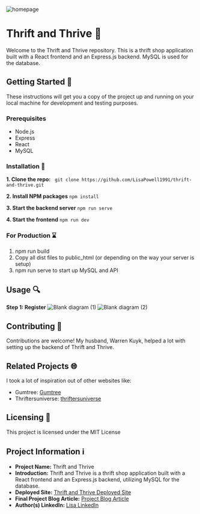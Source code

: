 ![homepage](https://github.com/LisaPowell1991/thrift-and-thrive/assets/122890181/be534557-d2de-4829-a16f-a8717d007369)

# Thrift and Thrive 🌟

Welcome to the Thrift and Thrive repository. This is a thrift shop application built with a React frontend and an Express.js backend. MySQL is used for the database.

## Getting Started 🚀

These instructions will get you a copy of the project up and running on your local machine for development and testing purposes.

### Prerequisites

- Node.js
- Express
- React
- MySQL

### Installation 🔧

**1. Clone the repo:**
``` git clone https://github.com/LisaPowell1991/thrift-and-thrive.git```

**2. Install NPM packages**
```npm install```

**3. Start the backend server** 
```npm run serve```

**4. Start the frontend**
```npm run dev``` 

### For Production ⌛
1. npm run build
2. Copy all dist files to public_html (or depending on the way your server is setup)
3. npm run serve to start up MySQL and API

## Usage 🔍
**Step 1: Register**
![Blank diagram (1)](https://github.com/LisaPowell1991/thrift-and-thrive/assets/122890181/9a3e2b18-ee10-4e51-975d-0bb8cf6bfb3a)
![Blank diagram (2)](https://github.com/LisaPowell1991/thrift-and-thrive/assets/122890181/fd1a3b3d-892b-4da7-9bb0-d009dc48714f)



## Contributing 🤝
Contributions are welcome! My husband, Warren Kuyk, helped a lot with setting up the backend of Thrift and Thrive.

## Related Projects 🌐
I took a lot of inspiration out of other websites like:
- Gumtree: [Gumtree](https://www.gumtree.co.za)
- Thriftersuniverse: [thriftersuniverse](https://thriftersuniverse.co.za)

## Licensing 📝
This project is licensed under the MIT License

## Project Information ℹ️
- **Project Name:** Thrift and Thrive
- **Introduction:** Thrift and Thrive is a thrift shop application built with a React frontend and an Express.js backend, utilizing MySQL for the database. 
- **Deployed Site:** [Thrift and Thrive Deployed Site](http://34.201.68.14)
- **Final Project Blog Article:** [Project Blog Article](https://example.com)
- **Author(s) LinkedIn:** [Lisa LinkedIn](https://www.linkedin.com/in/lisa-powell-kuyk-5899561b3)
